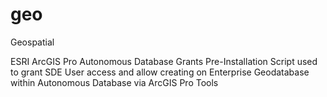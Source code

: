 # geo
Geospatial 

ESRI ArcGIS Pro Autonomous Database Grants
Pre-Installation Script used to grant SDE User access and allow creating on Enterprise Geodatabase within Autonomous Database via ArcGIS Pro Tools
